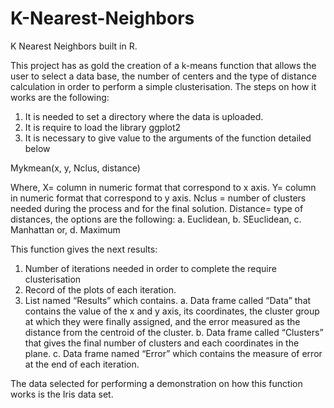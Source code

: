 # K-Nearest-Neighbors
K Nearest Neighbors built in R.

This project has as gold the creation of a k-means function that allows the user to select a data base, the number of centers and the type of distance calculation in order to perform a simple clusterisation.
The steps on how it works are the following:

1. It is needed to set a directory where the data is uploaded.
2. It is require to load the library ggplot2
3. It is necessary to give value to the arguments of the function detailed below

Mykmean(x, y, Nclus, distance)

Where,
X= column in numeric format that correspond to x axis.
Y= column in numeric format that correspond to y axis.
Nclus = number of clusters needed during the process and for the final solution.
Distance= type of distances, the options are the following:
      a. Euclidean,
      b. SEuclidean,
      c. Manhattan or,
      d. Maximum

This function gives the next results:

1. Number of iterations needed in order to complete the require clusterisation
2. Record of the plots of each iteration.
3. List named “Results” which contains.
        a. Data frame called “Data” that contains the value of the x and y axis, its coordinates, the cluster group at which they were finally assigned, and the error measured as the distance from the centroid of the cluster.
        b. Data frame called “Clusters” that gives the final number of clusters and each coordinates in the plane.
        c. Data frame named “Error” which contains the measure of error at the end of each iteration.
        
The data selected for performing a demonstration on how this function works is the Iris data set.
